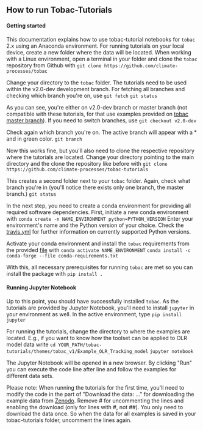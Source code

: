 ## How to run Tobac-Tutorials

#### Getting started

This documentation explains how to use tobac-tutorial notebooks for `tobac` 2.x using an Anaconda environment. For running tutorials on your local device, create a new folder where the data will be located. When working with a Linux environment, open a terminal in your folder and clone the `tobac` repository from Github with
`git clone https://github.com/climate-processes/tobac`

Change your directory to the `tobac` folder. The tutorials need to be used within the v2.0-dev development branch. For fetching all branches and checking which branch you're on, use
`git fetch`
`git status`

As you can see, you're either on v2.0-dev branch or master branch (not compatible with these tutorials, for that use examples provided on [tobac master branch](https://github.com/climate-processes/tobac/tree/master/examples)). If you need to switch branches, use
`git checkout v2.0-dev`

Check again which branch you're on. The active branch will appear with a * and in green color.
`git branch`

Now this works fine, but you'll also need to clone the respective repository where the tutorials are located. Change your directory pointing to the main directory and the clone the repository like before with
`git clone https://github.com/climate-processes/tobac-tutorials`

This creates a second folder next to your `tobac` folder. Again, check what branch you're in (you'll notice there exists only one branch, the master branch.)
`git status`

In the next step, you need to create a conda environment for providing all required software dependencies. First, initiate a new conda environment with
`conda create -n NAME_ENVIRONMENT python=PYTHON_VERSION`
Enter your environment's name and the Python version of your choice. Check the [travis.yml](https://github.com/climate-processes/tobac/blob/v2.0-dev/.travis.yml) for further information on currently supported Python versions. 

Activate your conda environment and install the `tobac` requirements from the provided [file](https://github.com/climate-processes/tobac/blob/v2.0-dev/conda-requirements.txt) with
`conda activate NAME_ENVIRONMENT`
`conda install -c conda-forge --file conda-requirements.txt`

With this, all necessary prerequisites for running `tobac` are met so you can install the package with
`pip install .`

#### Running Jupyter Notebook

Up to this point, you should have successfully installed `tobac`. As the tutorials are provided by Jupyter Notebook, you'll need to install `jupyter` in your environment as well. In the active environment, type
`pip install jupyter`

For running the tutorials, change the directory to where the examples are located. E.g., if you want to know how the toolset can be applied to OLR model data write 
`cd YOUR_PATH/tobac-tutorials/themes/tobac_v1/Example_OLR_Tracking_model`
`jupyter notebook`

The Jupyter Notebook will be opened in a new browser. By clicking "Run" you can execute the code line after line and follow the examples for different data sets.

Please note: When running the tutorials for the first time, you'll need to modify the code in the part of "Download the data: ..." for downloading the example data from [Zenodo](https://zenodo.org/). Remove # for uncommenting the lines and enabling the download (only for lines with #, not ##). You only need to download the data once. So when the data for all examples is saved in your tobac-tutorials folder, uncomment the lines again. 
